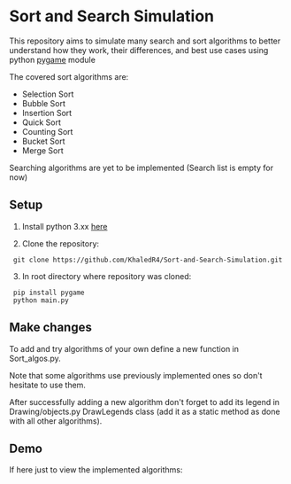 # Sort and Search Simulation

This repository aims to simulate many search and sort algorithms to better understand how they work, their differences, and best use cases using python [pygame](https://www.pygame.org/docs/) module

The covered sort algorithms are:
  - Selection Sort
  - Bubble Sort
  - Insertion Sort
  - Quick Sort
  - Counting Sort
  - Bucket Sort
  - Merge Sort
 
 Searching algorithms are yet to be implemented (Search list is empty for now)
 
 
## Setup
 
 1. Install python 3.xx [here](https://www.python.org/downloads/)
  
 2. Clone the repository:
 
```
 git clone https://github.com/KhaledR4/Sort-and-Search-Simulation.git
```

 3. In root directory where repository was cloned:
 
 ```
  pip install pygame
  python main.py
 ```
 
## Make changes

To add and try algorithms of your own define a new function in Sort_algos.py.

Note that some algorithms use previously implemented ones so don't hesitate to use them.

After successfully adding a new algorithm don't forget to add its legend in Drawing/objects.py DrawLegends class (add it as a static method as done with all other algorithms).

## Demo

If here just to view the implemented algorithms:

